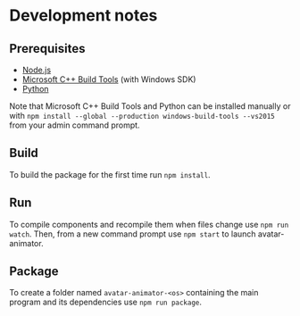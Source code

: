 # Development notes

## Prerequisites

- [Node.js](https://nodejs.org/)
- [Microsoft C++ Build Tools](https://visualstudio.microsoft.com/visual-cpp-build-tools/) (with Windows SDK)
- [Python](https://www.python.org/)

Note that Microsoft C++ Build Tools and Python can be installed manually or with `npm install --global --production windows-build-tools --vs2015` from your admin command prompt.

## Build

To build the package for the first time run `npm install`.


## Run

To compile components and recompile them when files change use `npm run watch`. Then, from a new command prompt use `npm start` to launch avatar-animator.


## Package

To create a folder named `avatar-animator-<os>` containing the main program and its dependencies use `npm run package`.